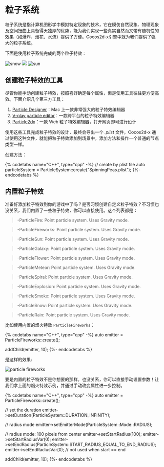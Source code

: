 # 粒子系统

粒子系统是指计算机图形学中模拟特定现象的技术，它在模仿自然现象、物理现象及空间扭曲上具备得天独厚的优势，能为我们实现一些真实自然而又带有随机性的效果（如爆炸、烟花、水流）提供了方便。Cocos2d-x引擎中就为我们提供了强大的粒子系统。

下面是使用粒子系统完成的两个粒子特效：

![](../../en/other_node_types/other_node_types-img/particle1.png "snow") ![](../../en/basic_concepts/basic_concepts-img/smallSpacer.png "") ![](../../en/other_node_types/other_node_types-img/particle3.png "sun")

## 创建粒子特效的工具

尽管你能手动创建粒子特效，按照喜好确定每个属性，但是使用工具往往更方便高效。下面介绍几个第三方工具：

1. [Particle Designer](https://71squared.com/particledesigner)：Mac 上一款非常强大的粒子特效编辑器
2. [V-play particle editor](http://v-play.net/2014/02/v-play-particle-editor-for-cocos2d-and-v-play/)：一款跨平台的粒子特效编辑器
3. [Particle2dx](http://www.effecthub.com/particle2dx)：一款 Web 粒子特效编辑器，打开网页即可进行设计

使用这些工具完成粒子特效的设计，最终会导出一个 _.plist_ 文件，Cocos2d-x 通过使用这种文件，就能把粒子特效添加到场景中，添加方法和操作一个普通的节点类型一样。

创建方法：

{% codetabs name="C++", type="cpp" -%}
// create by plist file
auto particleSystem = ParticleSystem::create("SpinningPeas.plist");
{%- endcodetabs %}

## 内置粒子特效

准备好添加粒子特效到你的游戏中了吗？是否习惯创建自定义粒子特效？不习惯也没关系，我们内置了一些粒子特效，你可以直接使用。这个列表都是：

  >-ParticleFire: Point particle system. Uses Gravity mode.

  >-ParticleFireworks: Point particle system. Uses Gravity mode.

  >-ParticleSun: Point particle system. Uses Gravity mode.

  >-ParticleGalaxy: Point particle system. Uses Gravity mode.

  >-ParticleFlower: Point particle system. Uses Gravity mode.

  >-ParticleMeteor: Point particle system. Uses Gravity mode.

  >-ParticleSpiral: Point particle system. Uses Gravity mode.

  >-ParticleExplosion: Point particle system. Uses Gravity mode.

  >-ParticleSmoke: Point particle system. Uses Gravity mode.

  >-ParticleSnow: Point particle system. Uses Gravity mode.

  >-ParticleRain: Point particle system. Uses Gravity mode.

比如使用内置的烟火特效 `ParticleFireworks`：

{% codetabs name="C++", type="cpp" -%}
auto emitter = ParticleFireworks::create();

addChild(emitter, 10);
{%- endcodetabs %}

是这样的效果:

![](../../en/other_node_types/other_node_types-img/particle2.png "particle fireworks")

要是内置的粒子特效不是你想要的那样，也没关系，你可以直接手动设置参数！让我们拿上面的烟火特效示例，并通过手动改变属性进一步控制。

{% codetabs name="C++", type="cpp" -%}
auto emitter = ParticleFireworks::create();

// set the duration
emitter->setDuration(ParticleSystem::DURATION_INFINITY);

// radius mode
emitter->setEmitterMode(ParticleSystem::Mode::RADIUS);

// radius mode: 100 pixels from center
emitter->setStartRadius(100);
emitter->setStartRadiusVar(0);
emitter->setEndRadius(ParticleSystem::START_RADIUS_EQUAL_TO_END_RADIUS);
emitter->setEndRadiusVar(0);    // not used when start == end

addChild(emitter, 10);
{%- endcodetabs %}